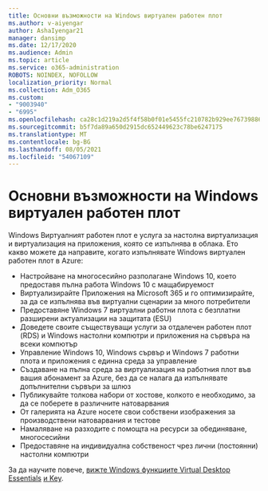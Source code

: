 ```yaml
---
title: Основни възможности на Windows виртуален работен плот
ms.author: v-aiyengar
author: AshaIyengar21
manager: dansimp
ms.date: 12/17/2020
ms.audience: Admin
ms.topic: article
ms.service: o365-administration
ROBOTS: NOINDEX, NOFOLLOW
localization_priority: Normal
ms.collection: Adm_O365
ms.custom:
- "9003940"
- "6995"
ms.openlocfilehash: ca28c1d219a2d5f4f58b0f01e5455fc210782b929ee767398867485b4ad8761f
ms.sourcegitcommit: b5f7da89a650d2915dc652449623c78be6247175
ms.translationtype: MT
ms.contentlocale: bg-BG
ms.lasthandoff: 08/05/2021
ms.locfileid: "54067109"
---
```

# <a name="key-capabilities-of-windows-virtual-desktop"></a>Основни възможности на Windows виртуален работен плот

Windows Виртуалният работен плот е услуга за настолна виртуализация и виртуализация на приложения, която се изпълнява в облака. Ето какво можете да направите, когато изпълнявате Windows виртуален работен плот в Azure:

- Настройване на многосесийно разполагане Windows 10, което предоставя пълна работа Windows 10 с мащабируемост
- Виртуализирайте Приложения на Microsoft 365 и го оптимизирайте, за да се изпълнява във виртуални сценарии за много потребители
- Предоставяне Windows 7 виртуални работни плота с безплатни разширени актуализации на защитата (ESU)
- Доведете своите съществуващи услуги за отдалечен работен плот (RDS) и Windows настолни компютри и приложения на сървъра на всеки компютър
- Управление Windows 10, Windows сървър и Windows 7 работни плота и приложения с единна среда за управление
- Създаване на пълна среда за виртуализация на работния плот във вашия абонамент за Azure, без да се налага да изпълнявате допълнителни сървъри за шлюз
- Публикувайте толкова набори от хостове, колкото е необходимо, за да се поберете в различните натоварвания
- От галерията на Azure носете свои собствени изображения за производствени натоварвания и тестове
- Намаляване на разходите с помощта на ресурси за обединяване, многосесийни
- Предоставяне на индивидуална собственост чрез лични (постоянни) настолни компютри

За да научите повече, [вижте Windows функциите Virtual Desktop Essentials](https://go.microsoft.com/fwlink/?linkid=2127033) [и Key](https://go.microsoft.com/fwlink/?linkid=2127033).

